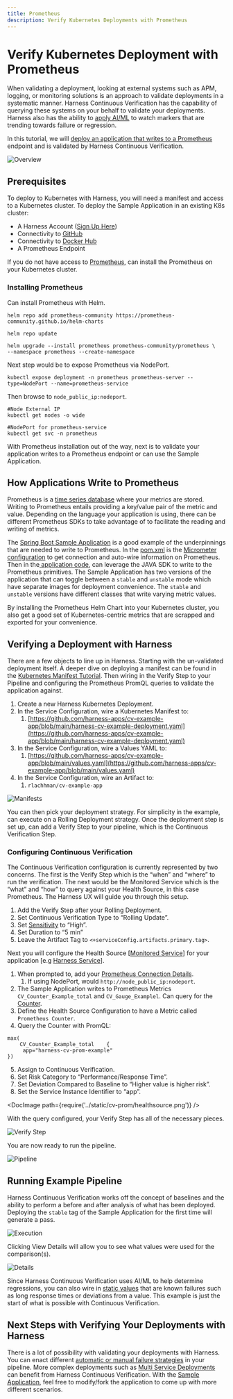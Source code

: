 ```yaml
---
title: Prometheus
description: Verify Kubernetes Deployments with Prometheus
---
```


# Verify Kubernetes Deployment with Prometheus

<CTABanner
  buttonText="Learn More"
  title="Continue your learning journey."
  tagline="Take a Continuous Delivery & GitOps Certification today!"
  link="/certifications/continuous-delivery"
  closable={true}
  target="_self"
/>

When validating a deployment, looking at external systems such as APM, logging, or monitoring solutions is an approach to validate deployments in a systematic manner. Harness Continuous Verification has the capability of querying these systems on your behalf to validate your deployments. Harness also has the ability to [apply AI/ML](/docs/continuous-delivery/verify/cv-concepts/machine-learning) to watch markers that are trending towards failure or regression.

In this tutorial, we will [deploy an application that writes to a Prometheus](https://github.com/harness-apps/cv-example-app) endpoint and is validated by Harness Continuous Verification.

![Overview](../static/cv-prom/cv-overview.png)

## Prerequisites

To deploy to Kubernetes with Harness, you will need a manifest and access to a Kubernetes cluster. To deploy the Sample Application in an existing K8s cluster:

- A Harness Account ([Sign Up Here](https://app.harness.io/auth/#/signup/?module=cd&?utm_source=website&utm_medium=harness-developer-hub&utm_campaign=cd-plg&utm_content=get-started))
- Connectivity to [GitHub](/docs/platform/connectors/code-repositories/ref-source-repo-provider/git-hub-connector-settings-reference)
- Connectivity to [Docker Hub](/docs/platform/connectors/artifact-repositories/connect-to-harness-container-image-registry-using-docker-connector/)
- A Prometheus Endpoint

If you do not have access to [Prometheus](https://prometheus.io/), can install the Prometheus on your Kubernetes cluster.

### Installing Prometheus

Can install Prometheus with Helm.

```
helm repo add prometheus-community https://prometheus-community.github.io/helm-charts

helm repo update

helm upgrade --install prometheus prometheus-community/prometheus \
--namespace prometheus --create-namespace
```

Next step would be to expose Prometheus via NodePort.

```
kubectl expose deployment -n prometheus prometheus-server --type=NodePort --name=prometheus-service
```

Then browse to `node_public_ip:nodeport`.

```
#Node External IP
kubectl get nodes -o wide

#NodePort for prometheus-service
kubectl get svc -n prometheus
```

With Prometheus installation out of the way, next is to validate your application writes to a Prometheus endpoint or can use the Sample Application.

## How Applications Write to Prometheus

Prometheus is a [time series database](https://prometheus.io/docs/concepts/data_model/) where your metrics are stored. Writing to Prometheus entails providing a key/value pair of the metric and value. Depending on the language your application is using, there can be different Prometheus SDKs to take advantage of to facilitate the reading and writing of metrics.

The [Spring Boot Sample Application](https://github.com/harness-apps/cv-example-app) is a good example of the underpinnings that are needed to write to Prometheus. In the [pom.xml](https://github.com/harness-apps/cv-example-app/blob/main/pom.xml) is the [Micrometer configuration](https://micrometer.io/docs/registry/prometheus) to get connection and auto-wire information on Prometheus. Then in the[ application code](https://github.com/harness-apps/cv-example-app/blob/main/src/main/java/io/harness/cv/example/app/GenerateStableMetrics.java), can leverage the JAVA SDK to write to the Prometheus primitives. The Sample Application has two versions of the application that can toggle between a `stable` and `unstable` mode which have separate images for deployment convenience. The `stable` and `unstable` versions have different classes that write varying metric values.

By installing the Prometheus Helm Chart into your Kubernetes cluster, you also get a good set of Kubernetes-centric metrics that are scrapped and exported for your convenience.

## Verifying a Deployment with Harness

There are a few objects to line up in Harness. Starting with the un-validated deployment itself. A deeper dive on deploying a manifest can be found in the [Kubernetes Manifest Tutorial](/tutorials/cd-pipelines/kubernetes/manifest). Then wiring in the Verify Step to your Pipeline and configuring the Prometheus PromQL queries to validate the application against.

1. Create a new Harness Kubernetes Deployment.
2. In the Service Configuration, wire a Kubernetes Manifest to:
   1. [https://github.com/harness-apps/cv-example-app/blob/main/harness-cv-example-deployment.yaml](https://github.com/harness-apps/cv-example-app/blob/main/harness-cv-example-deployment.yaml)
3. In the Service Configuration, wire a Values YAML to:
   1. [https://github.com/harness-apps/cv-example-app/blob/main/values.yaml](https://github.com/harness-apps/cv-example-app/blob/main/values.yaml)
4. In the Service Configuration, wire an Artifact to:
   1. `rlachhman/cv-example-app`

![Manifests](../static/cv-prom/manifests.png)

You can then pick your deployment strategy. For simplicity in the example, can execute on a Rolling Deployment strategy. Once the deployment step is set up, can add a Verify Step to your pipeline, which is the Continuous Verification Step.

### Configuring Continuous Verification

The Continuous Verification configuration is currently represented by two concerns. The first is the Verify Step which is the “when” and “where” to run the verification. The next would be the Monitored Service which is the “what” and “how” to query against your Health Source, in this case Prometheus. The Harness UX will guide you through this setup.

1. Add the Verify Step after your Rolling Deployment.
2. Set Continuous Verification Type to “Rolling Update”.
3. Set [Sensitivity](/docs/continuous-delivery/verify/cv-concepts/machine-learning#sensitivity) to “High”.
4. Set Duration to “5 min”
5. Leave the Artifact Tag to `<+serviceConfig.artifacts.primary.tag>`.

Next you will configure the Health Source [[Monitored Service](/docs/service-reliability-management/monitored-service/create-monitored-service/)] for your application [e.g [Harness Service](/docs/get-started/key-concepts#services)].

1. When prompted to, add your [Prometheus Connection Details](/docs/platform/connectors/monitoring-and-logging-systems/connect-to-monitoring-and-logging-systems#step-add-prometheus).
   1. If using NodePort, would `http://node_public_ip:nodeport`.
2. The Sample Application writes to Prometheus Metrics `CV_Counter_Example_total` and `CV_Gauge_Examplel`. Can query for the [Counter](https://prometheus.io/docs/concepts/metric_types/#counter).
3. Define the Health Source Configuration to have a Metric called `Prometheus Counter`.
4. Query the Counter with PromQL:

```
max(
    CV_Counter_Example_total    {
   	 app="harness-cv-prom-example"
})
```

5. Assign to Continuous Verification.
6. Set Risk Category to “Performance/Response Time”.
7. Set Deviation Compared to Baseline to “Higher value is higher risk”.
8. Set the Service Instance Identifier to “app”.

<DocImage path={require('../static/cv-prom/healthsource.png')} />

With the query configured, your Verify Step has all of the necessary pieces.

![Verify Step](../static/cv-prom/verifystep.png)

You are now ready to run the pipeline.

![Pipeline](../static/cv-prom/pipeline.png)

## Running Example Pipeline

Harness Continuous Verification works off the concept of baselines and the ability to perform a before and after analysis of what has been deployed. Deploying the `stable` tag of the Sample Application for the first time will generate a pass.

![Execution](../static/cv-prom/execution.png)

Clicking View Details will allow you to see what values were used for the comparison(s).

![Details](../static/cv-prom/details.png)

Since Harness Continuous Verification uses AI/ML to help determine regressions, you can also wire in [static values](/docs/continuous-delivery/verify/cv-concepts/machine-learning/#plain-threshold-based-verification) that are known failures such as long response times or deviations from a value. This example is just the start of what is possible with Continuous Verification.

## Next Steps with Verifying Your Deployments with Harness

There is a lot of possibility with validating your deployments with Harness. You can enact different [automatic or manual failure strategies](/docs/platform/pipelines/w_pipeline-steps-reference/step-failure-strategy-settings/#failure-strategy-settings) in your pipeline. More complex deployments such as [Multi Service Deployments](https://developer.harness.io/kb/continuous-delivery/articles/cv-multi-service) can benefit from Harness Continuous Verification. With the [Sample Application](https://github.com/harness-apps/cv-example-app#modifying-application), feel free to modify/fork the application to come up with more different scenarios.
